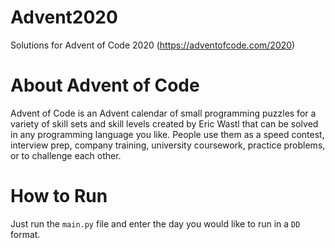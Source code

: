 # Advent2020
Solutions for Advent of Code 2020 (https://adventofcode.com/2020)

# About Advent of Code
Advent of Code is an Advent calendar of small programming puzzles for a variety of skill sets and skill levels created by Eric Wastl that can be solved in any programming language you like. People use them as a speed contest, interview prep, company training, university coursework, practice problems, or to challenge each other.

# How to Run
Just run the `main.py` file and enter the day you would like to run in a `DD` format.

